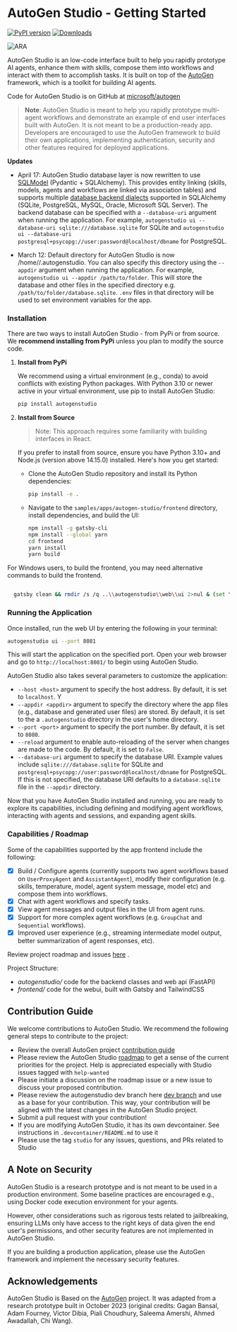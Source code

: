 # AutoGen Studio - Getting Started

[![PyPI version](https://badge.fury.io/py/autogenstudio.svg)](https://badge.fury.io/py/autogenstudio)
[![Downloads](https://static.pepy.tech/badge/autogenstudio/week)](https://pepy.tech/project/autogenstudio)

![ARA](./img/ara_stockprices.png)

AutoGen Studio is an low-code interface built to help you rapidly prototype AI agents, enhance them with skills, compose them into workflows and interact with them to accomplish tasks. It is built on top of the [AutoGen](https://autogen-ai.github.io/autogen) framework, which is a toolkit for building AI agents.

Code for AutoGen Studio is on GitHub at [microsoft/autogen](https://github.com/microsoft/autogen/tree/main/samples/apps/autogen-studio)

> **Note**: AutoGen Studio is meant to help you rapidly prototype multi-agent workflows and demonstrate an example of end user interfaces built with AutoGen. It is not meant to be a production-ready app. Developers are encouraged to use the AutoGen framework to build their own applications, implementing authentication, security and other features required for deployed applications.

**Updates**

- April 17: AutoGen Studio database layer is now rewritten to use [SQLModel](https://sqlmodel.tiangolo.com/) (Pydantic + SQLAlchemy). This provides entity linking (skills, models, agents and workflows are linked via association tables) and supports multiple [database backend dialects](https://docs.sqlalchemy.org/en/20/dialects/) supported in SQLAlchemy (SQLite, PostgreSQL, MySQL, Oracle, Microsoft SQL Server). The backend database can be specified with a `--database-uri` argument when running the application. For example, `autogenstudio ui --database-uri sqlite:///database.sqlite` for SQLite and `autogenstudio ui --database-uri postgresql+psycopg://user:password@localhost/dbname` for PostgreSQL.

- March 12: Default directory for AutoGen Studio is now /home/<user>/.autogenstudio. You can also specify this directory using the `--appdir` argument when running the application. For example, `autogenstudio ui --appdir /path/to/folder`. This will store the database and other files in the specified directory e.g. `/path/to/folder/database.sqlite`. `.env` files in that directory will be used to set environment variables for the app.

### Installation

There are two ways to install AutoGen Studio - from PyPi or from source. We **recommend installing from PyPi** unless you plan to modify the source code.

1.  **Install from PyPi**

    We recommend using a virtual environment (e.g., conda) to avoid conflicts with existing Python packages. With Python 3.10 or newer active in your virtual environment, use pip to install AutoGen Studio:

    ```bash
    pip install autogenstudio
    ```

2.  **Install from Source**

    > Note: This approach requires some familiarity with building interfaces in React.

    If you prefer to install from source, ensure you have Python 3.10+ and Node.js (version above 14.15.0) installed. Here's how you get started:

    - Clone the AutoGen Studio repository and install its Python dependencies:

      ```bash
      pip install -e .
      ```

    - Navigate to the `samples/apps/autogen-studio/frontend` directory, install dependencies, and build the UI:

      ```bash
      npm install -g gatsby-cli
      npm install --global yarn
      cd frontend
      yarn install
      yarn build
      ```

For Windows users, to build the frontend, you may need alternative commands to build the frontend.

```bash

  gatsby clean && rmdir /s /q ..\\autogenstudio\\web\\ui 2>nul & (set \"PREFIX_PATH_VALUE=\" || ver>nul) && gatsby build --prefix-paths && xcopy /E /I /Y public ..\\autogenstudio\\web\\ui

```

### Running the Application

Once installed, run the web UI by entering the following in your terminal:

```bash
autogenstudio ui --port 8081
```

This will start the application on the specified port. Open your web browser and go to `http://localhost:8081/` to begin using AutoGen Studio.

AutoGen Studio also takes several parameters to customize the application:

- `--host <host>` argument to specify the host address. By default, it is set to `localhost`. Y
- `--appdir <appdir>` argument to specify the directory where the app files (e.g., database and generated user files) are stored. By default, it is set to the a `.autogenstudio` directory in the user's home directory.
- `--port <port>` argument to specify the port number. By default, it is set to `8080`.
- `--reload` argument to enable auto-reloading of the server when changes are made to the code. By default, it is set to `False`.
- `--database-uri` argument to specify the database URI. Example values include `sqlite:///database.sqlite` for SQLite and `postgresql+psycopg://user:password@localhost/dbname` for PostgreSQL. If this is not specified, the database URI defaults to a `database.sqlite` file in the `--appdir` directory.

Now that you have AutoGen Studio installed and running, you are ready to explore its capabilities, including defining and modifying agent workflows, interacting with agents and sessions, and expanding agent skills.

### Capabilities / Roadmap

Some of the capabilities supported by the app frontend include the following:

- [x] Build / Configure agents (currently supports two agent workflows based on `UserProxyAgent` and `AssistantAgent`), modify their configuration (e.g. skills, temperature, model, agent system message, model etc) and compose them into workflows.
- [x] Chat with agent workflows and specify tasks.
- [x] View agent messages and output files in the UI from agent runs.
- [x] Support for more complex agent workflows (e.g. `GroupChat` and `Sequential` workflows).
- [x] Improved user experience (e.g., streaming intermediate model output, better summarization of agent responses, etc).

Review project roadmap and issues [here](https://github.com/microsoft/autogen/issues/737) .

Project Structure:

- _autogenstudio/_ code for the backend classes and web api (FastAPI)
- _frontend/_ code for the webui, built with Gatsby and TailwindCSS

## Contribution Guide

We welcome contributions to AutoGen Studio. We recommend the following general steps to contribute to the project:

- Review the overall AutoGen project [contribution guide](https://github.com/microsoft/autogen?tab=readme-ov-file#contributing)
- Please review the AutoGen Studio [roadmap](https://github.com/microsoft/autogen/issues/737) to get a sense of the current priorities for the project. Help is appreciated especially with Studio issues tagged with `help-wanted`
- Please initiate a discussion on the roadmap issue or a new issue to discuss your proposed contribution.
- Please review the autogenstudio dev branch here [dev branch](https://github.com/microsoft/autogen/tree/autogenstudio) and use as a base for your contribution. This way, your contribution will be aligned with the latest changes in the AutoGen Studio project.
- Submit a pull request with your contribution!
- If you are modifying AutoGen Studio, it has its own devcontainer. See instructions in `.devcontainer/README.md` to use it
- Please use the tag `studio` for any issues, questions, and PRs related to Studio

## A Note on Security

AutoGen Studio is a research prototype and is not meant to be used in a production environment. Some baseline practices are encouraged e.g., using Docker code execution environment for your agents.

However, other considerations such as rigorous tests related to jailbreaking, ensuring LLMs only have access to the right keys of data given the end user's permissions, and other security features are not implemented in AutoGen Studio.

If you are building a production application, please use the AutoGen framework and implement the necessary security features.

## Acknowledgements

AutoGen Studio is Based on the [AutoGen](https://autogen-ai.github.io/autogen) project. It was adapted from a research prototype built in October 2023 (original credits: Gagan Bansal, Adam Fourney, Victor Dibia, Piali Choudhury, Saleema Amershi, Ahmed Awadallah, Chi Wang).
